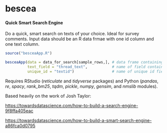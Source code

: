 # bescea
#### Quick Smart Search Engine

Do a quick, smart search on texts of your choice. Ideal for survey comments. Input data should be an R data frmae with one id column and one text column.

```r
source("besceaApp.R")

besceaApp(data = data_for_search[sample_rows,], # data frame containing a text field and a unique id field 
          text_field = "thread_text",           # name of field containing text data
          unique_id = "textid")                 # name of unique id field
```

Requires RStudio (*reticulate* and *tidyverse* packages) and Python (*pandas*, *re*, *spacy*, *rank_bm25*, *tqdm*, *pickle*, *numpy*, *gensim*, and *nmslib* modules). 

Based heavily on the work of Josh Taylor:

https://towardsdatascience.com/how-to-build-a-search-engine-9f8ffa405eac

https://towardsdatascience.com/how-to-build-a-smart-search-engine-a86fca0d0795

